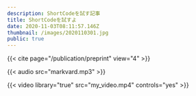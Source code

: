 ```yaml
---
description: ShortCodeを試す記事
title: ShortCodeを試すよ
date: 2020-11-03T08:11:57.146Z
thumbnail: /images/2020110301.jpg
public: true
---
```

{{< cite page="/publication/preprint" view="4" >}}

{{< audio src="markvard.mp3" >}}

{{< video library="true" src="my_video.mp4" controls="yes" >}}